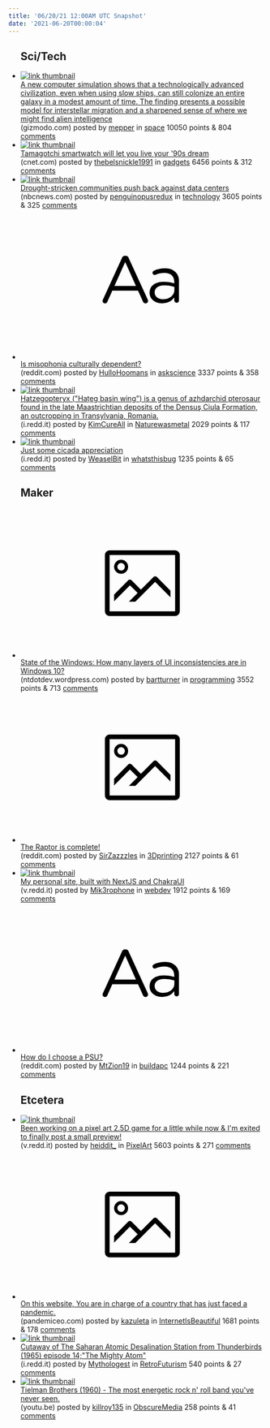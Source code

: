 ```yaml
---
title: '06/20/21 12:00AM UTC Snapshot'
date: '2021-06-20T00:00:04'
---
```

<ul>
<h2>Sci/Tech</h2>

<li><a href='https://gizmodo.com/aliens-wouldnt-need-warp-drives-to-take-over-an-entire-1847101242'><img src='https://b.thumbs.redditmedia.com/gIqsWI8URUT6daCvw_eK2O57X41x7LoB_IygTTqnCRc.jpg' alt='link thumbnail'></a><div><div class='linkTitle'><a href='https://gizmodo.com/aliens-wouldnt-need-warp-drives-to-take-over-an-entire-1847101242'>A new computer simulation shows that a technologically advanced civilization, even when using slow ships, can still colonize an entire galaxy in a modest amount of time. The finding presents a possible model for interstellar migration and a sharpened sense of where we might find alien intelligence</a></div>(gizmodo.com) posted by <a href='https://www.reddit.com/user/mepper'>mepper</a> in <a href='https://www.reddit.com/r/space'>space</a> 10050 points & 804 <a href='https://www.reddit.com/r/space/comments/o3fngr/a_new_computer_simulation_shows_that_a/'>comments</a></div></li>

<li><a href='https://www.cnet.com/news/tamagotchi-smartwatch-will-let-you-live-your-90s-dream/'><img src='https://b.thumbs.redditmedia.com/vod5ygAfD785Q5qP3n1UrrPPdcv-ww_k-FmuDOp-8mo.jpg' alt='link thumbnail'></a><div><div class='linkTitle'><a href='https://www.cnet.com/news/tamagotchi-smartwatch-will-let-you-live-your-90s-dream/'>Tamagotchi smartwatch will let you live your '90s dream</a></div>(cnet.com) posted by <a href='https://www.reddit.com/user/thebelsnickle1991'>thebelsnickle1991</a> in <a href='https://www.reddit.com/r/gadgets'>gadgets</a> 6456 points & 312 <a href='https://www.reddit.com/r/gadgets/comments/o3a9hg/tamagotchi_smartwatch_will_let_you_live_your_90s/'>comments</a></div></li>

<li><a href='https://www.nbcnews.com/tech/internet/drought-stricken-communities-push-back-against-data-centers-n1271344'><img src='https://b.thumbs.redditmedia.com/9ckdv8Ke00c84d9bYm2wFlZQ9j7HQPlHTJCyB9Ni9Jc.jpg' alt='link thumbnail'></a><div><div class='linkTitle'><a href='https://www.nbcnews.com/tech/internet/drought-stricken-communities-push-back-against-data-centers-n1271344'>Drought-stricken communities push back against data centers</a></div>(nbcnews.com) posted by <a href='https://www.reddit.com/user/penguinopusredux'>penguinopusredux</a> in <a href='https://www.reddit.com/r/technology'>technology</a> 3605 points & 325 <a href='https://www.reddit.com/r/technology/comments/o3lnqw/droughtstricken_communities_push_back_against/'>comments</a></div></li>

<li><a href='https://www.reddit.com/r/askscience/comments/o39z7d/is_misophonia_culturally_dependent/'><svg version='1.1' viewBox='-34 -12 104 64' preserveAspectRatio='xMidYMid slice' xmlns='http://www.w3.org/2000/svg' xmlns:xlink='http://www.w3.org/1999/xlink'>
    <title>text link thumbnail</title>
    <path d='M12.19,8.84a1.45,1.45,0,0,0-1.4-1h-.12a1.46,1.46,0,0,0-1.42,1L1.14,26.56a1.29,1.29,0,0,0-.14.59,1,1,0,0,0,1,1,1.12,1.12,0,0,0,1.08-.77l2.08-4.65h11l2.08,4.59a1.24,1.24,0,0,0,1.12.83,1.08,1.08,0,0,0,1.08-1.08,1.64,1.64,0,0,0-.14-.57ZM6.08,20.71l4.59-10.22,4.6,10.22Z'>
    </path>
    <path d='M32.24,14.78A6.35,6.35,0,0,0,27.6,13.2a11.36,11.36,0,0,0-4.7,1,1,1,0,0,0-.58.89,1,1,0,0,0,.94.92,1.23,1.23,0,0,0,.39-.08,8.87,8.87,0,0,1,3.72-.81c2.7,0,4.28,1.33,4.28,3.92v.5a15.29,15.29,0,0,0-4.42-.61c-3.64,0-6.14,1.61-6.14,4.64v.05c0,2.95,2.7,4.48,5.37,4.48a6.29,6.29,0,0,0,5.19-2.48V26.9a1,1,0,0,0,1,1,1,1,0,0,0,1-1.06V19A5.71,5.71,0,0,0,32.24,14.78Zm-.56,7.7c0,2.28-2.17,3.89-4.81,3.89-1.94,0-3.61-1.06-3.61-2.86v-.06c0-1.8,1.5-3,4.2-3a15.2,15.2,0,0,1,4.22.61Z'>
    </path>
    </svg></a><div><div class='linkTitle'><a href='https://www.reddit.com/r/askscience/comments/o39z7d/is_misophonia_culturally_dependent/'>Is misophonia culturally dependent?</a></div>(reddit.com) posted by <a href='https://www.reddit.com/user/HulloHoomans'>HulloHoomans</a> in <a href='https://www.reddit.com/r/askscience'>askscience</a> 3337 points & 358 <a href='https://www.reddit.com/r/askscience/comments/o39z7d/is_misophonia_culturally_dependent/'>comments</a></div></li>

<li><a href='https://i.redd.it/tt5vplfrv8671.jpg'><img src='https://b.thumbs.redditmedia.com/q7QNCVM3yeaYFCC0BaPO9XSPvD8EWf8Ai9hjcRNO9jM.jpg' alt='link thumbnail'></a><div><div class='linkTitle'><a href='https://i.redd.it/tt5vplfrv8671.jpg'>Hatzegopteryx ("Hațeg basin wing") is a genus of azhdarchid pterosaur found in the late Maastrichtian deposits of the Densuş Ciula Formation, an outcropping in Transylvania, Romania.</a></div>(i.redd.it) posted by <a href='https://www.reddit.com/user/KimCureAll'>KimCureAll</a> in <a href='https://www.reddit.com/r/Naturewasmetal'>Naturewasmetal</a> 2029 points & 117 <a href='https://www.reddit.com/r/Naturewasmetal/comments/o3j7jb/hatzegopteryx_hațeg_basin_wing_is_a_genus_of/'>comments</a></div></li>

<li><a href='https://i.redd.it/b03odegdr8671.jpg'><img src='https://b.thumbs.redditmedia.com/4pnrzeLY5gCmS3SQsFArERKaFEKeLur7LvdTYd_yYak.jpg' alt='link thumbnail'></a><div><div class='linkTitle'><a href='https://i.redd.it/b03odegdr8671.jpg'>Just some cicada appreciation</a></div>(i.redd.it) posted by <a href='https://www.reddit.com/user/WeaselBit'>WeaselBit</a> in <a href='https://www.reddit.com/r/whatsthisbug'>whatsthisbug</a> 1235 points & 65 <a href='https://www.reddit.com/r/whatsthisbug/comments/o3imhz/just_some_cicada_appreciation/'>comments</a></div></li>

<h2>Maker</h2>

<li><a href='https://ntdotdev.wordpress.com/2021/02/06/state-of-the-windows-how-many-layers-of-ui-inconsistencies-are-in-windows-10/'><svg version='1.1' viewBox='-34 -14 104 64' preserveAspectRatio='xMidYMid meet' xmlns='http://www.w3.org/2000/svg' xmlns:xlink='http://www.w3.org/1999/xlink'>
    <title>link thumbnail</title>
    <path d='M32,4H4A2,2,0,0,0,2,6V30a2,2,0,0,0,2,2H32a2,2,0,0,0,2-2V6A2,2,0,0,0,32,4ZM4,30V6H32V30Z'></path>
    <path d='M8.92,14a3,3,0,1,0-3-3A3,3,0,0,0,8.92,14Zm0-4.6A1.6,1.6,0,1,1,7.33,11,1.6,1.6,0,0,1,8.92,9.41Z'></path>
    <path d='M22.78,15.37l-5.4,5.4-4-4a1,1,0,0,0-1.41,0L5.92,22.9v2.83l6.79-6.79L16,22.18l-3.75,3.75H15l8.45-8.45L30,24V21.18l-5.81-5.81A1,1,0,0,0,22.78,15.37Z'></path>
    </svg></a><div><div class='linkTitle'><a href='https://ntdotdev.wordpress.com/2021/02/06/state-of-the-windows-how-many-layers-of-ui-inconsistencies-are-in-windows-10/'>State of the Windows: How many layers of UI inconsistencies are in Windows 10?</a></div>(ntdotdev.wordpress.com) posted by <a href='https://www.reddit.com/user/bartturner'>bartturner</a> in <a href='https://www.reddit.com/r/programming'>programming</a> 3552 points & 713 <a href='https://www.reddit.com/r/programming/comments/o3cap6/state_of_the_windows_how_many_layers_of_ui/'>comments</a></div></li>

<li><a href='https://www.reddit.com/gallery/o3dyzo'><svg version='1.1' viewBox='-34 -14 104 64' preserveAspectRatio='xMidYMid meet' xmlns='http://www.w3.org/2000/svg' xmlns:xlink='http://www.w3.org/1999/xlink'>
    <title>link thumbnail</title>
    <path d='M32,4H4A2,2,0,0,0,2,6V30a2,2,0,0,0,2,2H32a2,2,0,0,0,2-2V6A2,2,0,0,0,32,4ZM4,30V6H32V30Z'></path>
    <path d='M8.92,14a3,3,0,1,0-3-3A3,3,0,0,0,8.92,14Zm0-4.6A1.6,1.6,0,1,1,7.33,11,1.6,1.6,0,0,1,8.92,9.41Z'></path>
    <path d='M22.78,15.37l-5.4,5.4-4-4a1,1,0,0,0-1.41,0L5.92,22.9v2.83l6.79-6.79L16,22.18l-3.75,3.75H15l8.45-8.45L30,24V21.18l-5.81-5.81A1,1,0,0,0,22.78,15.37Z'></path>
    </svg></a><div><div class='linkTitle'><a href='https://www.reddit.com/gallery/o3dyzo'>The Raptor is complete!</a></div>(reddit.com) posted by <a href='https://www.reddit.com/user/SirZazzzles'>SirZazzzles</a> in <a href='https://www.reddit.com/r/3Dprinting'>3Dprinting</a> 2127 points & 61 <a href='https://www.reddit.com/r/3Dprinting/comments/o3dyzo/the_raptor_is_complete/'>comments</a></div></li>

<li><a href='https://v.redd.it/1wvvekz7l5671'><img src='https://b.thumbs.redditmedia.com/fUTt8HXeAeJwbLq2DS84JYYNMjCGslpMuwifmc6rJPM.jpg' alt='link thumbnail'></a><div><div class='linkTitle'><a href='https://v.redd.it/1wvvekz7l5671'>My personal site, built with NextJS and ChakraUI</a></div>(v.redd.it) posted by <a href='https://www.reddit.com/user/Mik3rophone'>Mik3rophone</a> in <a href='https://www.reddit.com/r/webdev'>webdev</a> 1912 points & 169 <a href='https://www.reddit.com/r/webdev/comments/o38i2j/my_personal_site_built_with_nextjs_and_chakraui/'>comments</a></div></li>

<li><a href='https://www.reddit.com/r/buildapc/comments/o3bjbn/how_do_i_choose_a_psu/'><svg version='1.1' viewBox='-34 -12 104 64' preserveAspectRatio='xMidYMid slice' xmlns='http://www.w3.org/2000/svg' xmlns:xlink='http://www.w3.org/1999/xlink'>
    <title>text link thumbnail</title>
    <path d='M12.19,8.84a1.45,1.45,0,0,0-1.4-1h-.12a1.46,1.46,0,0,0-1.42,1L1.14,26.56a1.29,1.29,0,0,0-.14.59,1,1,0,0,0,1,1,1.12,1.12,0,0,0,1.08-.77l2.08-4.65h11l2.08,4.59a1.24,1.24,0,0,0,1.12.83,1.08,1.08,0,0,0,1.08-1.08,1.64,1.64,0,0,0-.14-.57ZM6.08,20.71l4.59-10.22,4.6,10.22Z'>
    </path>
    <path d='M32.24,14.78A6.35,6.35,0,0,0,27.6,13.2a11.36,11.36,0,0,0-4.7,1,1,1,0,0,0-.58.89,1,1,0,0,0,.94.92,1.23,1.23,0,0,0,.39-.08,8.87,8.87,0,0,1,3.72-.81c2.7,0,4.28,1.33,4.28,3.92v.5a15.29,15.29,0,0,0-4.42-.61c-3.64,0-6.14,1.61-6.14,4.64v.05c0,2.95,2.7,4.48,5.37,4.48a6.29,6.29,0,0,0,5.19-2.48V26.9a1,1,0,0,0,1,1,1,1,0,0,0,1-1.06V19A5.71,5.71,0,0,0,32.24,14.78Zm-.56,7.7c0,2.28-2.17,3.89-4.81,3.89-1.94,0-3.61-1.06-3.61-2.86v-.06c0-1.8,1.5-3,4.2-3a15.2,15.2,0,0,1,4.22.61Z'>
    </path>
    </svg></a><div><div class='linkTitle'><a href='https://www.reddit.com/r/buildapc/comments/o3bjbn/how_do_i_choose_a_psu/'>How do I choose a PSU?</a></div>(reddit.com) posted by <a href='https://www.reddit.com/user/MtZion19'>MtZion19</a> in <a href='https://www.reddit.com/r/buildapc'>buildapc</a> 1244 points & 221 <a href='https://www.reddit.com/r/buildapc/comments/o3bjbn/how_do_i_choose_a_psu/'>comments</a></div></li>

<h2>Etcetera</h2>

<li><a href='https://v.redd.it/4ztfba7rf7671'><img src='https://b.thumbs.redditmedia.com/unkNRvW0A8BQwIw3AoVS0hULfpGoNig_64IlMjog-KI.jpg' alt='link thumbnail'></a><div><div class='linkTitle'><a href='https://v.redd.it/4ztfba7rf7671'>Been working on a pixel art 2.5D game for a little while now &amp; I'm exited to finally post a small preview!</a></div>(v.redd.it) posted by <a href='https://www.reddit.com/user/heiddit_'>heiddit_</a> in <a href='https://www.reddit.com/r/PixelArt'>PixelArt</a> 5603 points & 271 <a href='https://www.reddit.com/r/PixelArt/comments/o3dmjz/been_working_on_a_pixel_art_25d_game_for_a_little/'>comments</a></div></li>

<li><a href='https://pandemiceo.com'><svg version='1.1' viewBox='-34 -14 104 64' preserveAspectRatio='xMidYMid meet' xmlns='http://www.w3.org/2000/svg' xmlns:xlink='http://www.w3.org/1999/xlink'>
    <title>link thumbnail</title>
    <path d='M32,4H4A2,2,0,0,0,2,6V30a2,2,0,0,0,2,2H32a2,2,0,0,0,2-2V6A2,2,0,0,0,32,4ZM4,30V6H32V30Z'></path>
    <path d='M8.92,14a3,3,0,1,0-3-3A3,3,0,0,0,8.92,14Zm0-4.6A1.6,1.6,0,1,1,7.33,11,1.6,1.6,0,0,1,8.92,9.41Z'></path>
    <path d='M22.78,15.37l-5.4,5.4-4-4a1,1,0,0,0-1.41,0L5.92,22.9v2.83l6.79-6.79L16,22.18l-3.75,3.75H15l8.45-8.45L30,24V21.18l-5.81-5.81A1,1,0,0,0,22.78,15.37Z'></path>
    </svg></a><div><div class='linkTitle'><a href='https://pandemiceo.com'>On this website, You are in charge of a country that has just faced a pandemic.</a></div>(pandemiceo.com) posted by <a href='https://www.reddit.com/user/kazuleta'>kazuleta</a> in <a href='https://www.reddit.com/r/InternetIsBeautiful'>InternetIsBeautiful</a> 1681 points & 178 <a href='https://www.reddit.com/r/InternetIsBeautiful/comments/o3gx64/on_this_website_you_are_in_charge_of_a_country/'>comments</a></div></li>

<li><a href='https://i.redd.it/v8qduqqlgt471.jpg'><img src='https://b.thumbs.redditmedia.com/NuDlEL8vvuMDWuWz2iA2eg0f-rQ6RsfbCTDQce2N_tE.jpg' alt='link thumbnail'></a><div><div class='linkTitle'><a href='https://i.redd.it/v8qduqqlgt471.jpg'>Cutaway of The Saharan Atomic Desalination Station from Thunderbirds (1965) episode 14;"The Mighty Atom"</a></div>(i.redd.it) posted by <a href='https://www.reddit.com/user/Mythologest'>Mythologest</a> in <a href='https://www.reddit.com/r/RetroFuturism'>RetroFuturism</a> 540 points & 27 <a href='https://www.reddit.com/r/RetroFuturism/comments/o33wlq/cutaway_of_the_saharan_atomic_desalination/'>comments</a></div></li>

<li><a href='https://youtu.be/muKkVufgkAE'><img src='https://b.thumbs.redditmedia.com/loLRGPE0mDNsOSfkWSDQAw2IoILYvZc_7_LvdMmcHBc.jpg' alt='link thumbnail'></a><div><div class='linkTitle'><a href='https://youtu.be/muKkVufgkAE'>Tielman Brothers (1960) - The most energetic rock n' roll band you've never seen.</a></div>(youtu.be) posted by <a href='https://www.reddit.com/user/killroy135'>killroy135</a> in <a href='https://www.reddit.com/r/ObscureMedia'>ObscureMedia</a> 258 points & 41 <a href='https://www.reddit.com/r/ObscureMedia/comments/o34bzg/tielman_brothers_1960_the_most_energetic_rock_n/'>comments</a></div></li>

</ul>
